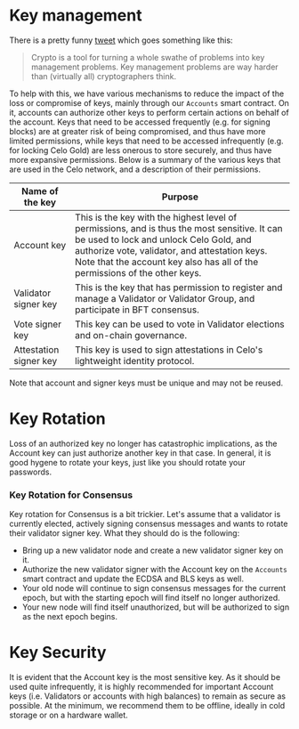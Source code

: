 # Key management

There is a pretty funny [tweet](https://twitter.com/LeaKissner/status/1198595109756887040) which goes something like this:

> Crypto is a tool for turning a whole swathe of problems into key management problems. Key management problems are way harder than (virtually all) cryptographers think.

To help with this, we have various mechanisms to reduce the impact of the loss or compromise of keys, mainly through our `Accounts` smart contract. On it, accounts can authorize other keys to perform certain actions on behalf of the account. Keys that need to be accessed frequently (e.g. for signing blocks) are at greater risk of being compromised, and thus have more limited permissions, while keys that need to be accessed infrequently (e.g. for locking Celo Gold) are less onerous to store securely, and thus have more expansive permissions. Below is a summary of the various keys that are used in the Celo network, and a description of their permissions.

| Name of the key        | Purpose                                                                                                                                                                                                                                                               |
| ---------------------- | --------------------------------------------------------------------------------------------------------------------------------------------------------------------------------------------------------------------------------------------------------------------- |
| Account key            | This is the key with the highest level of permissions, and is thus the most sensitive. It can be used to lock and unlock Celo Gold, and authorize vote, validator, and attestation keys. Note that the account key also has all of the permissions of the other keys. |
| Validator signer key   | This is the key that has permission to register and manage a Validator or Validator Group, and participate in BFT consensus.                                                                                                                                          |
| Vote signer key        | This key can be used to vote in Validator elections and on-chain governance.                                                                                                                                                                                          |
| Attestation signer key | This key is used to sign attestations in Celo's lightweight identity protocol.                                                                                                                                                                                        |

Note that account and signer keys must be unique and may not be reused.

# Key Rotation

Loss of an authorized key no longer has catastrophic implications, as the Account key can just authorize another key in that case. In general, it is good hygene to rotate your keys, just like you should rotate your passwords.

### Key Rotation for Consensus

Key rotation for Consensus is a bit trickier. Let's assume that a validator is currently elected, actively signing consensus messages and wants to rotate their validator signer key. What they should do is the following:

- Bring up a new validator node and create a new validator signer key on it.
- Authorize the new validator signer with the Account key on the `Accounts` smart contract and update the ECDSA and BLS keys as well.
- Your old node will continue to sign consensus messages for the current epoch, but with the starting epoch will find itself no longer authorized.
- Your new node will find itself unauthorized, but will be authorized to sign as the next epoch begins.

# Key Security

It is evident that the Account key is the most sensitive key. As it should be used quite infrequently, it is highly recommended for important Account keys (i.e. Validators or accounts with high balances) to remain as secure as possible. At the minimum, we recommend them to be offline, ideally in cold storage or on a hardware wallet.
